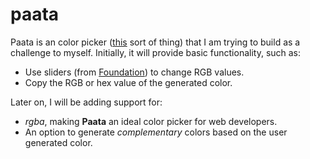 paata
=====

Paata is an color picker ([this](colorpicker.com) sort of thing) that I am trying to build as a challenge to myself. 
Initially, it will provide basic functionality, such as: 

* Use sliders (from [Foundation](foundation.zurb.com)) to change RGB values.
* Copy the RGB or hex value of the generated color.

Later on, I will be adding support for:

* *rgba*, making **Paata** an ideal color picker for web developers.
* An option to generate *complementary* colors based on the user generated color.
